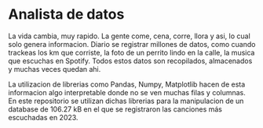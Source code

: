 # Analista de datos

La vida cambia, muy rapido. La gente come, cena, corre, llora y asi, lo cual solo genera informacion. Diario se registrar millones de datos, como cuando trackeas los km que corriste, la foto de un perrito lindo en la calle, la musica que escuchas en Spotify. Todos estos datos son recopilados, almacenados y muchas veces quedan ahi.

La utilizacion de librerias como Pandas, Numpy, Matplotlib hacen de esta informacion algo interpretable donde no se ven muchas filas y columnas.
En este repositorio se utilizan dichas librerias para la manipulacion de un database de 106.27 kB en el que se registraron las canciones más escuchadas en 2023.

